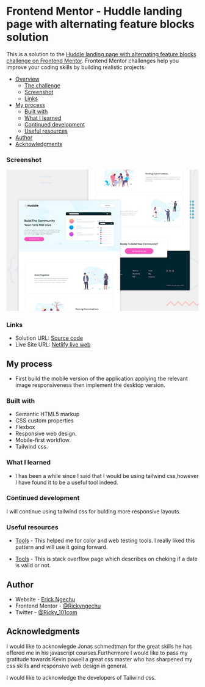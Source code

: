 # Frontend Mentor - Huddle landing page with alternating feature blocks solution

This is a solution to the [Huddle landing page with alternating feature blocks challenge on Frontend Mentor](https://www.frontendmentor.io/challenges/huddle-landing-page-with-alternating-feature-blocks-5ca5f5981e82137ec91a5100). Frontend Mentor challenges help you improve your coding skills by building realistic projects.

- [Overview](#overview)
  - [The challenge](#the-challenge)
  - [Screenshot](#screenshot)
  - [Links](#links)
- [My process](#my-process)
  - [Built with](#built-with)
  - [What I learned](#what-i-learned)
  - [Continued development](#continued-development)
  - [Useful resources](#useful-resources)
- [Author](#author)
- [Acknowledgments](#acknowledgments)

### Screenshot

![Design preview for the Huddle landing page with alternating feature blocks coding challenge](./design/desktop-preview.jpg)

### Links

- Solution URL: [Source code](https://github.com/Rickyngechu/proj-10)
- Live Site URL: [Netlify live web](https://frontendmentour-10.netlify.app)

## My process

- First build the mobile version of the application applying the relevant image responsiveness then implement the desktop version.

### Built with

- Semantic HTML5 markup
- CSS custom properties
- Flexbox
- Responsive web design.
- Mobile-first workflow.
- Tailwind css.

### What I learned

- I has been a while since I said that I would be using tailwind css,however I have found it to be a useful tool indeed.

### Continued development

I will continue using tailwind css for bulding more responsive layouts.

### Useful resources

- [Tools](Jonas.io/resources) - This helped me for color and web testing tools. I really liked this pattern and will use it going forward.

- [Tools](https://stackoverflow.com/questions/1353684/detecting-an-invalid-date-date-instance-in-javascript) - This is stack overflow page which describes on cheking if a date is valid or not.

## Author

- Website - [Erick Ngechu](https://rickyportf.netlify.app)
- Frontend Mentor - [@Rickyngechu](https://www.frontendmentor.io/profile/Rickyngechu)
- Twitter - [@Ricky_101com](https://twitter.com/@Ricky_101com)

## Acknowledgments

I would like to acknowlegde Jonas schmedtman for the great skills he has offered me in his javascript courses.Furthermore I would like to pass my gratitude towards Kevin powell a great css master who has sharpened my css skills and responsive web design in general.

I would like to acknowledge the developers of Tailwind css.
